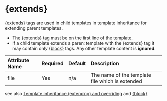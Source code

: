 # {extends} #

{extends} tags are used in child templates in template inheritance for extending parent templates.
  * The {extends} tag must be on the first line of the template.
  * If a child template extends a parent template with the {extends} tag it may contain only [{block}](block.md) tags. Any other template content is **ignored**.

| **Attribute Name** | **Required** | **Default** | **Description** |
|:-------------------|:-------------|:------------|:----------------|
|file|Yes|n/a|The name of the template file which is extended|


see also [Template inheritance (extending) and overriding](Template_inheritance.md) and [{block}](block.md)